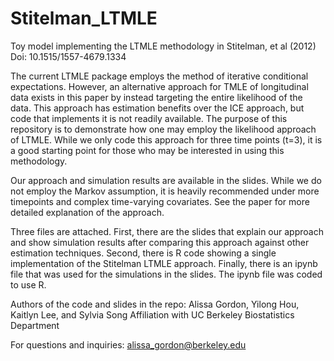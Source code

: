 # Stitelman_LTMLE
Toy model implementing the LTMLE methodology in Stitelman, et al (2012) Doi: 10.1515/1557-4679.1334

The current LTMLE package employs the method of iterative conditional expectations. However, an alternative approach for TMLE of longitudinal data exists in this paper by instead targeting the entire likelihood of the data. This approach has estimation benefits over the ICE approach, but code that implements it is not readily available. The purpose of this repository is to demonstrate how one may employ the likelihood approach of LTMLE. While we only code this approach for three time points (t=3), it is a good starting point for those who may be interested in using this methodology. 

Our approach and simulation results are available in the slides. While we do not employ the Markov assumption, it is heavily recommended under more timepoints and complex time-varying covariates. See the paper for more detailed explanation of the approach.

Three files are attached. First, there are the slides that explain our approach and show simulation results after comparing this approach against other estimation techniques. Second, there is R code showing a single implementation of the Stitelman LTMLE approach. Finally, there is an ipynb file that was used for the simulations in the slides. The ipynb file was coded to use R.

Authors of the code and slides in the repo: Alissa Gordon, Yilong Hou, Kaitlyn Lee, and Sylvia Song 
Affiliation with UC Berkeley Biostatistics Department

For questions and inquiries: alissa_gordon@berkeley.edu
